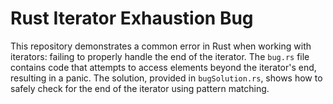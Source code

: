 # Rust Iterator Exhaustion Bug

This repository demonstrates a common error in Rust when working with iterators: failing to properly handle the end of the iterator. The `bug.rs` file contains code that attempts to access elements beyond the iterator's end, resulting in a panic. The solution, provided in `bugSolution.rs`, shows how to safely check for the end of the iterator using pattern matching.